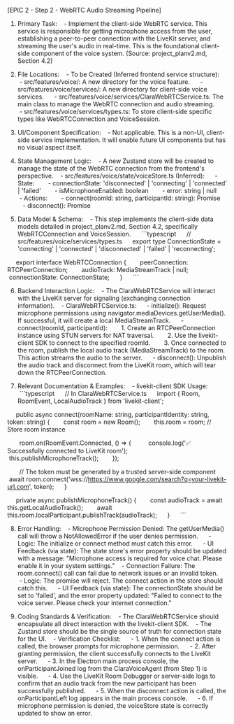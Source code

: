 [EPIC 2 - Step 2 - WebRTC Audio Streaming Pipeline]
1. Primary Task:
   - Implement the client-side WebRTC service. This service is responsible for getting microphone access from the user, establishing a peer-to-peer connection with the LiveKit server, and streaming the user's audio in real-time. This is the foundational client-side component of the voice system. (Source: project_planv2.md, Section 4.2)

2. File Locations:
   - To be Created (Inferred frontend service structure):
     - src/features/voice/: A new directory for the voice feature.
     - src/features/voice/services/: A new directory for client-side voice services.
     - src/features/voice/services/ClaraWebRTCService.ts: The main class to manage the WebRTC connection and audio streaming.
     - src/features/voice/services/types.ts: To store client-side specific types like WebRTCConnection and VoiceSession.

3. UI/Component Specification:
   - Not applicable. This is a non-UI, client-side service implementation. It will enable future UI components but has no visual aspect itself.

4. State Management Logic:
   - A new Zustand store will be created to manage the state of the WebRTC connection from the frontend's perspective.
   - src/features/voice/state/voiceStore.ts (Inferred):
     - State:
       - connectionState: 'disconnected' | 'connecting' | 'connected' | 'failed'
       - isMicrophoneEnabled: boolean
       - error: string | null
     - Actions:
       - connect(roomId: string, participantId: string): Promise<void>
       - disconnect(): Promise<void>

5. Data Model & Schema:
   - This step implements the client-side data models detailed in project_planv2.md, Section 4.2, specifically WebRTCConnection and VoiceSession.
     ```typescript
     // src/features/voice/services/types.ts
     export type ConnectionState = 'connecting' | 'connected' | 'disconnected' | 'failed' | 'reconnecting';

     export interface WebRTCConnection {
       peerConnection: RTCPeerConnection;
       audioTrack: MediaStreamTrack | null;
       connectionState: ConnectionState;
     }
     ```

6. Backend Interaction Logic:
   - The ClaraWebRTCService will interact with the LiveKit server for signaling (exchanging connection information).
   - ClaraWebRTCService.ts:
     - initialize(): Request microphone permissions using navigator.mediaDevices.getUserMedia(). If successful, it will create a local MediaStreamTrack.
     - connect(roomId, participantId):
       1. Create an RTCPeerConnection instance using STUN servers for NAT traversal.
       2. Use the livekit-client SDK to connect to the specified roomId.
       3. Once connected to the room, publish the local audio track (MediaStreamTrack) to the room. This action streams the audio to the server.
     - disconnect(): Unpublish the audio track and disconnect from the LiveKit room, which will tear down the RTCPeerConnection.

7. Relevant Documentation & Examples:
   - livekit-client SDK Usage:
     ```typescript
     // In ClaraWebRTCService.ts
     import { Room, RoomEvent, LocalAudioTrack } from 'livekit-client';

     public async connect(roomName: string, participantIdentity: string, token: string) {
       const room = new Room();
       this.room = room; // Store room instance

       room.on(RoomEvent.Connected, () => {
         console.log('✅ Successfully connected to LiveKit room');
         this.publishMicrophoneTrack();
       });

       // The token must be generated by a trusted server-side component
       await room.connect('wss://https://www.google.com/search?q=your-livekit-url.com', token);
     }

     private async publishMicrophoneTrack() {
       const audioTrack = await this.getLocalAudioTrack();
       await this.room.localParticipant.publishTrack(audioTrack);
     }
     ```

8. Error Handling:
   - Microphone Permission Denied: The getUserMedia() call will throw a NotAllowedError if the user denies permission.
     - Logic: The initialize or connect method must catch this error.
     - UI Feedback (via state): The state store's error property should be updated with a message: "Microphone access is required for voice chat. Please enable it in your system settings."
   - Connection Failure: The room.connect() call can fail due to network issues or an invalid token.
     - Logic: The promise will reject. The connect action in the store should catch this.
     - UI Feedback (via state): The connectionState should be set to 'failed', and the error property updated: "Failed to connect to the voice server. Please check your internet connection."

9. Coding Standards & Verification:
   - The ClaraWebRTCService should encapsulate all direct interaction with the livekit-client SDK.
   - The Zustand store should be the single source of truth for connection state for the UI.
   - Verification Checklist:
     - 1. When the connect action is called, the browser prompts for microphone permission.
     - 2. After granting permission, the client successfully connects to the LiveKit server.
     - 3. In the Electron main process console, the onParticipantJoined log from the ClaraVoiceAgent (from Step 1) is visible.
     - 4. Use the LiveKit Room Debugger or server-side logs to confirm that an audio track from the new participant has been successfully published.
     - 5. When the disconnect action is called, the onParticipantLeft log appears in the main process console.
     - 6. If microphone permission is denied, the voiceStore state is correctly updated to show an error.
